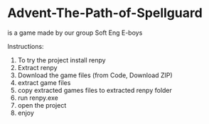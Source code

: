 # Advent-The-Path-of-Spellguard
is a game made by our group Soft Eng E-boys

Instructions:
1. To try the project install renpy
2. Extract renpy
3. Download the game files (from Code, Download ZIP)
4. extract game files
5. copy extracted games files to extracted renpy folder
6. run renpy.exe
7. open the project
8. enjoy
